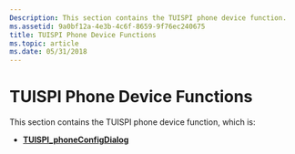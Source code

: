 ```yaml
---
Description: This section contains the TUISPI phone device function.
ms.assetid: 9a0bf12a-4e3b-4c6f-8659-9f76ec240675
title: TUISPI Phone Device Functions
ms.topic: article
ms.date: 05/31/2018
---
```


# TUISPI Phone Device Functions

This section contains the TUISPI phone device function, which is:

-   [**TUISPI\_phoneConfigDialog**](https://msdn.microsoft.com/library/ms725979(v=VS.85).aspx)

 

 



